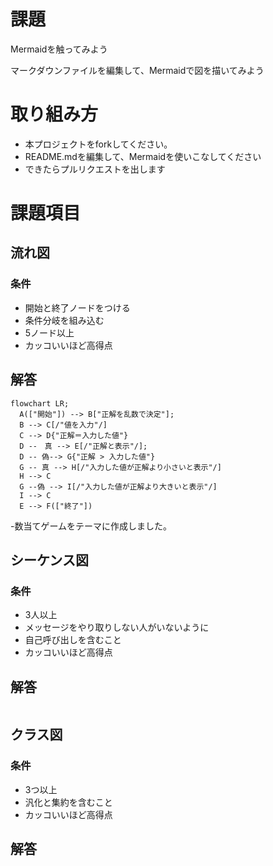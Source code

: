 # 課題
Mermaidを触ってみよう

マークダウンファイルを編集して、Mermaidで図を描いてみよう

# 取り組み方
* 本プロジェクトをforkしてください。
* README.mdを編集して、Mermaidを使いこなしてください
* できたらプルリクエストを出します

# 課題項目
## 流れ図
### 条件
- 開始と終了ノードをつける
- 条件分岐を組み込む
- 5ノード以上
- カッコいいほど高得点

## 解答
```mermaid
flowchart LR;
  A(["開始"]) --> B["正解を乱数で決定"];
  B --> C[/"値を入力"/]
  C --> D{"正解＝入力した値"}
  D --　真 --> E[/"正解と表示"/];
  D -- 偽--> G{"正解 > 入力した値"}
  G -- 真 --> H[/"入力した値が正解より小さいと表示"/]
  H --> C
  G --偽 --> I[/"入力した値が正解より大きいと表示"/]
  I --> C
  E --> F(["終了"])
```
-数当てゲームをテーマに作成しました。

## シーケンス図
### 条件
- 3人以上
- メッセージをやり取りしない人がいないように
- 自己呼び出しを含むこと
- カッコいいほど高得点

## 解答
```mermaid
```

## クラス図

### 条件
- 3つ以上
- 汎化と集約を含むこと
- カッコいいほど高得点

## 解答

